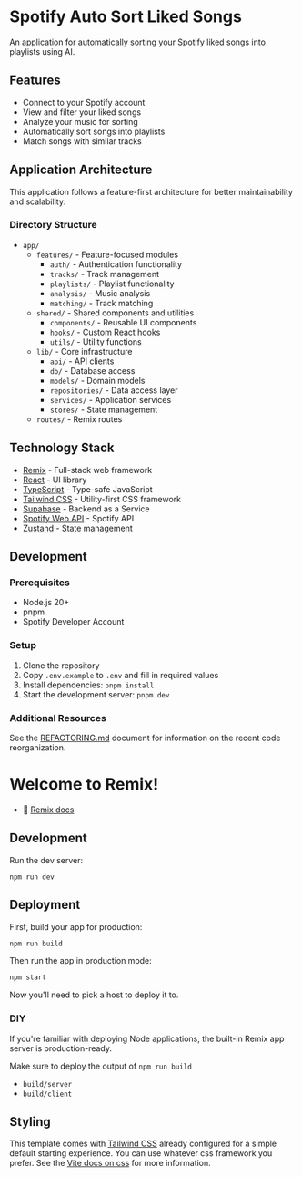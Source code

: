 # Spotify Auto Sort Liked Songs

An application for automatically sorting your Spotify liked songs into playlists using AI.

## Features

- Connect to your Spotify account
- View and filter your liked songs
- Analyze your music for sorting
- Automatically sort songs into playlists
- Match songs with similar tracks

## Application Architecture

This application follows a feature-first architecture for better maintainability and scalability:

### Directory Structure

- `app/`
  - `features/` - Feature-focused modules
    - `auth/` - Authentication functionality
    - `tracks/` - Track management
    - `playlists/` - Playlist functionality
    - `analysis/` - Music analysis
    - `matching/` - Track matching
  - `shared/` - Shared components and utilities
    - `components/` - Reusable UI components
    - `hooks/` - Custom React hooks
    - `utils/` - Utility functions
  - `lib/` - Core infrastructure
    - `api/` - API clients
    - `db/` - Database access
    - `models/` - Domain models
    - `repositories/` - Data access layer
    - `services/` - Application services
    - `stores/` - State management
  - `routes/` - Remix routes

## Technology Stack

- [Remix](https://remix.run/) - Full-stack web framework
- [React](https://reactjs.org/) - UI library
- [TypeScript](https://www.typescriptlang.org/) - Type-safe JavaScript
- [Tailwind CSS](https://tailwindcss.com/) - Utility-first CSS framework
- [Supabase](https://supabase.io/) - Backend as a Service
- [Spotify Web API](https://developer.spotify.com/documentation/web-api/) - Spotify API
- [Zustand](https://github.com/pmndrs/zustand) - State management

## Development

### Prerequisites

- Node.js 20+
- pnpm
- Spotify Developer Account

### Setup

1. Clone the repository
2. Copy `.env.example` to `.env` and fill in required values
3. Install dependencies: `pnpm install`
4. Start the development server: `pnpm dev`

### Additional Resources

See the [REFACTORING.md](./REFACTORING.md) document for information on the recent code reorganization.

# Welcome to Remix!

- 📖 [Remix docs](https://remix.run/docs)

## Development

Run the dev server:

```shellscript
npm run dev
```

## Deployment

First, build your app for production:

```sh
npm run build
```

Then run the app in production mode:

```sh
npm start
```

Now you'll need to pick a host to deploy it to.

### DIY

If you're familiar with deploying Node applications, the built-in Remix app server is production-ready.

Make sure to deploy the output of `npm run build`

- `build/server`
- `build/client`

## Styling

This template comes with [Tailwind CSS](https://tailwindcss.com/) already configured for a simple default starting experience. You can use whatever css framework you prefer. See the [Vite docs on css](https://vitejs.dev/guide/features.html#css) for more information.
